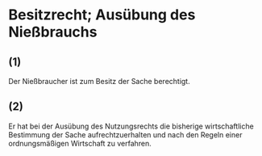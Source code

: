 # Besitzrecht; Ausübung des Nießbrauchs



## (1)

 Der Nießbraucher ist zum Besitz der Sache berechtigt.

## (2)

 Er hat bei der Ausübung des Nutzungsrechts die bisherige wirtschaftliche Bestimmung der Sache aufrechtzuerhalten und nach den Regeln einer ordnungsmäßigen Wirtschaft zu verfahren. 

